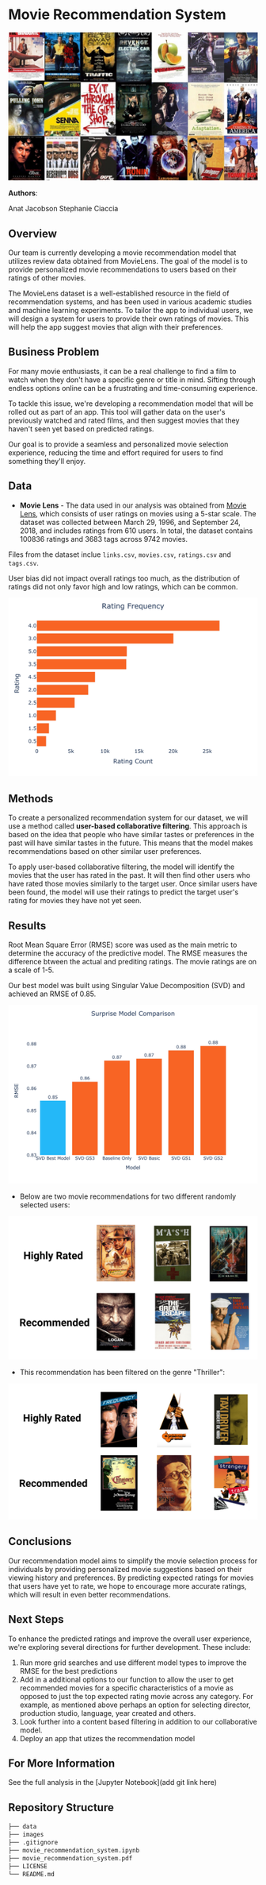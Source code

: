 # Movie Recommendation System

![img](images/head_image.jpeg)

**Authors**:

Anat Jacobson
Stephanie Ciaccia

## Overview

Our team is currently developing a movie recommendation model that utilizes review data obtained from MovieLens. The goal of the model is to provide personalized movie recommendations to users based on their ratings of other movies.

The MovieLens dataset is a well-established resource in the field of recommendation systems, and has been used in various academic studies and machine learning experiments. To tailor the app to individual users, we will design a system for users to provide their own ratings of movies. This will help the app suggest movies that align with their preferences.

## Business Problem

For many movie enthusiasts, it can be a real challenge to find a film to watch when they don't have a specific genre or title in mind. Sifting through endless options online can be a frustrating and time-consuming experience.

To tackle this issue, we're developing a recommendation model that will be rolled out as part of an app. This tool will gather data on the user's previously watched and rated films, and then suggest movies that they haven't seen yet based on predicted ratings.

Our goal is to provide a seamless and personalized movie selection experience, reducing the time and effort required for users to find something they'll enjoy.


## Data

- **Movie Lens** - The data used in our analysis was obtained from [Movie Lens]([http://movielens.org]), which consists of user ratings on movies using a 5-star scale. The dataset was collected between March 29, 1996, and September 24, 2018, and includes ratings from 610 users. In total, the dataset contains 100836 ratings and 3683 tags across 9742 movies.

Files from the dataset inclue `links.csv`, `movies.csv`, `ratings.csv` and `tags.csv`.

User bias did not impact overall ratings too much, as the distribution of ratings did not only favor high and low ratings, which can be common.

![img](images/rating_frequence.jpg)

## Methods

To create a personalized recommendation system for our dataset, we will use a method called **user-based collaborative filtering**. This approach is based on the idea that people who have similar tastes or preferences in the past will have similar tastes in the future. This means that the model makes recommendations based on other similar user preferences.

To apply user-based collaborative filtering, the model will identify the movies that the user has rated in the past. It will then find other users who have rated those movies similarly to the target user. Once similar users have been found, the model will use their ratings to predict the target user's rating for movies they have not yet seen.

## Results

Root Mean Square Error (RMSE) score was used as the main metric to determine the accuracy of the predictive model. The RMSE measures the difference btween the actual and prediting ratings. The movie ratings are on a scale of 1-5. 

Our best model was built using Singular Value Decomposition (SVD) and achieved an RMSE of 0.85.

![img](images/model_performance.jpg)

- Below are two movie recommendations for two different randomly selected users:

![img](images/rec_1.png)

- This recommendation has been filtered on the genre "Thriller":

![img](images/rec_2.png)

## Conclusions

Our recommendation model aims to simplify the movie selection process for individuals by providing personalized movie suggestions based on their viewing history and preferences. By predicting expected ratings for movies that users have yet to rate, we hope to encourage more accurate ratings, which will result in even better recommendations.

## Next Steps

To enhance the predicted ratings and improve the overall user experience, we're exploring several directions for further development. These include:

1. Run more grid searches and use different model types to improve the RMSE for the best predictions
2. Add in a additional options to our function to allow the user to get recommended movies for a specific characteristics of a movie as opposed to just the top expected rating movie across any category. For example, as mentioned above perhaps an option for selecting director, production studio, language, year created and others. 
3. Look further into a content based filtering in addition to our collaborative model. 
4. Deploy an app that utizes the recommendation model


## For More Information

See the full analysis in the [Jupyter Notebook](add git link here)

## Repository Structure

```
├── data
├── images
├── .gitignore
├── movie_recommendation_system.ipynb
├── movie_recommendation_system.pdf
├── LICENSE
└── README.md
